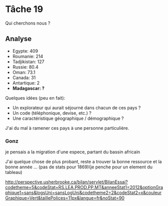 # Tâche 19

Qui cherchons nous ?

## Analyse

* Egypte: 409
* Roumanie: 214
* Tadjikistan: 127
* Russie: 80.4
* Oman: 73.1
* Canada: 31
* Antartique: 2
* **Madagascar: ?**


Quelques idées (peu en fait):

* Un explorateur qui aurait séjourné dans chacun de ces pays ?
* Un code (téléphonique, devise, etc.) ?
* Une caractéristique géographique / démographique ?

J'ai du mal à ramener ces pays à une personne particulière.

### Gonz
je pensais a la migration d'une espece, partant du bassin africain

J'ai quelque chose de plus probant, reste a trouver la bonne ressource et la bonne année ... (pas de stats pour 1869)(je penche pour un element du tableau)

http://perspective.usherbrooke.ca/bilan/servlet/BilanEssai?codetheme=5&codeStat=RS.LEA.PROD.PP.MT&anneeStat1=2012&optionGraphique1=sans&logsUni=sansLogUni&codetheme2=2&codeStat2=x&couleurGraphique=Vert&taillePolices=11px&langue=fr&noStat=90
